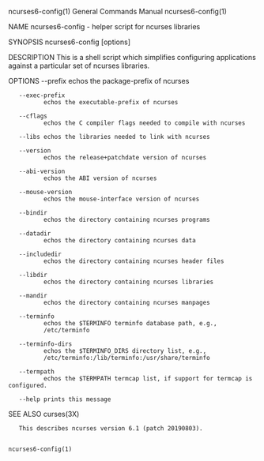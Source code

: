 ncurses6-config(1)                                                                         General Commands Manual                                                                         ncurses6-config(1)

NAME
       ncurses6-config - helper script for ncurses libraries

SYNOPSIS
       ncurses6-config [options]

DESCRIPTION
       This is a shell script which simplifies configuring applications against a particular set of ncurses libraries.

OPTIONS
       --prefix
              echos the package-prefix of ncurses

       --exec-prefix
              echos the executable-prefix of ncurses

       --cflags
              echos the C compiler flags needed to compile with ncurses

       --libs echos the libraries needed to link with ncurses

       --version
              echos the release+patchdate version of ncurses

       --abi-version
              echos the ABI version of ncurses

       --mouse-version
              echos the mouse-interface version of ncurses

       --bindir
              echos the directory containing ncurses programs

       --datadir
              echos the directory containing ncurses data

       --includedir
              echos the directory containing ncurses header files

       --libdir
              echos the directory containing ncurses libraries

       --mandir
              echos the directory containing ncurses manpages

       --terminfo
              echos the $TERMINFO terminfo database path, e.g.,
              /etc/terminfo

       --terminfo-dirs
              echos the $TERMINFO_DIRS directory list, e.g.,
              /etc/terminfo:/lib/terminfo:/usr/share/terminfo

       --termpath
              echos the $TERMPATH termcap list, if support for termcap is configured.

       --help prints this message

SEE ALSO
       curses(3X)

       This describes ncurses version 6.1 (patch 20190803).

                                                                                                                                                                                           ncurses6-config(1)
